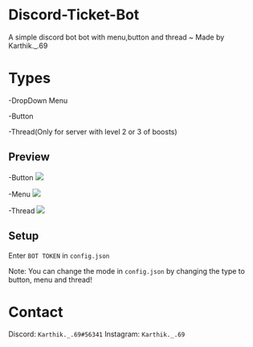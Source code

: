 # Discord-Ticket-Bot
A simple discord bot bot with menu,button and thread ~ Made by Karthik._.69

# Types
-DropDown Menu


-Button


-Thread(Only for server with level 2 or 3 of boosts)

## Preview
-Button
<img src="https://cdn.discordapp.com/attachments/968454310818095164/1027542265939365938/Button.png"/>


-Menu
<img src="https://cdn.discordapp.com/attachments/968454310818095164/1027542266287493190/Menu.png"/>


-Thread
<img src="https://cdn.discordapp.com/attachments/968454310818095164/1027542266706923591/Thread.png"/>

## Setup

Enter `BOT TOKEN` in `config.json`

Note: You can change the mode in `config.json` by changing the type to button, menu and thread!

# Contact
Discord: `Karthik._.69#56341`
Instagram: `Karthik._.69`

